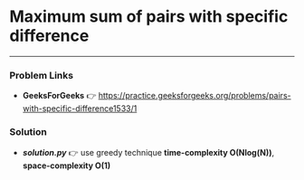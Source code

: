 # Maximum sum of pairs with specific difference

---

### Problem Links
- **__GeeksForGeeks__** :point_right: https://practice.geeksforgeeks.org/problems/pairs-with-specific-difference1533/1

### Solution
- **_solution.py_** :point_right: use greedy technique **time-complexity O(Nlog(N))**, **space-complexity O(1)**
